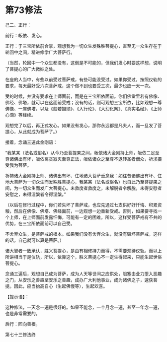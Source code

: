 # 第73修法

己二、正行：

前行：皈依、发心。

正行：于三宝所依前合掌，观想我为一切众生发殊胜菩提心，直至无一众生存在于轮回中之间，精进修学广大菩萨行。

（当然，轮回中一个众生都没有，这倒是不可能的，但我们发心时要这样想，说明了菩提心的广大微妙之处。

在座的人当中，有些以前受过菩萨戒，有些可能没受过。如果你受过，按照仪轨的要求，每天最好受六次菩萨戒，这个做不到也要受三次，最少也应一天一次。

受的时候，并没有要求在上师面前，而是在三宝所依面前。你们佛堂里若有佛像、佛经、佛塔，就可以在这面前受戒；没有的话，则可观想三宝所依，比如观想一尊佛像、一座佛塔，以及《般若摄颂》、《入行论》、《大幻化网》、《真实名经》、《上师心滴》等经续。

观想完了以后，再正式发心。如果没有发心，那你永远都是凡夫人，而一旦发了菩提心，从此就成为菩萨了。）

接着，念诵三遍此金刚语：

“我某某（法名或俗名）从今乃至菩提果之间，皈依诸大金刚持上师，皈依二足至尊诸佛出有坏，皈依离贪寂灭至尊正法，皈依诸众之至尊不退转圣者僧众，祈求摄受我为菩萨。

祈祷诸大金刚持上师、诸佛出有坏、住地诸大菩萨垂念我：如往昔诸佛出有坏、住地大菩萨为一切众生而发殊胜菩提心，我某某（法名或俗名）也自此乃至菩提果之间，为一切众生而发广大菩提心。未救度者救度之，未解脱者令解脱，未得安慰者安慰之，未得涅槃者令得涅槃。”

（以后在修行过程中，你们若失坏了菩萨戒，也应先通过七支供好好忏悔、积累资粮，然后在佛像、佛塔、佛经面前，一边观想一边重新受戒。否则，如果要寻找一个上师，在上师面前发露忏悔，可能有一定的困难。所以，这样受菩萨戒有不共的优势，在三宝所依面前可以自己受。

不舍弃众生，是菩萨戒的根本。如果我们没有舍弃众生，就没有毁坏菩萨戒，这样的话，自己就可以算是菩萨。）

诸大智者一致承认，胜义菩提心，是由有相修持力而得，不需要观待仪轨。而以上所讲相当于是仪轨，所以，依靠这个，胜义菩提心不一定生得起来，只能生起世俗菩提心。

念诵三遍后，观想自己成为菩萨，成为人天等世间之应供处，阻塞由业力堕入恶趣之门，从安乐之善趣至安乐之善趣，成办广大利他事业，成为诸佛之子，速获菩提。因此，应当抬高自心（生起佛慢等），生起欢喜。

【提示语】：

这种修法，一天念一遍是很好的。如果不能念，一个月念一遍，甚至一年念一遍，也是非常需要的。

后行：回向善根。

第七十三修法终

